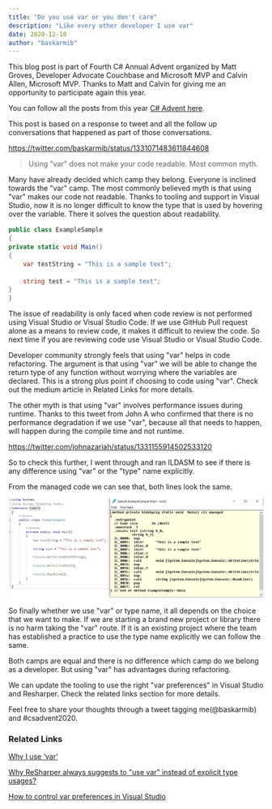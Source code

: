 ```yaml
---
title: "Do you use var or you don't care"
description: "Like every other developer I use var"
date: 2020-12-10
author: "baskarmib"
---
```


This blog post is part of Fourth C# Annual Advent organized by Matt Groves, Developer Advocate Couchbase and Microsoft MVP and Calvin Allen, Microsoft MVP. 
Thanks to Matt and Calvin for giving me an opportunity to participate again this year.

You can follow all the posts from this year [C# Advent here](https://www.csadvent.christmas/).

This post is based on a response to tweet and all the follow up conversations that happened as part of those conversations. 

https://twitter.com/baskarmib/status/1331071483611844608


> Using "var" does not make your code readable. Most common myth.

Many have already decided which camp they belong. Everyone is inclined towards the "var" camp. 
The most commonly believed myth is that using "var" makes our code not readable. 
Thanks to tooling and support in Visual Studio, now it is no longer difficult to know the type that is used by hovering over the variable. There it solves the question about readability.


```csharp
public class ExampleSample
{
private static void Main()
{
    var testString = "This is a sample text";

    string test = "This is a sample text";
}
}
```

The issue of readability is only faced when code review is not performed using Visual Studio or Visual Studio Code. 
If we use GitHub Pull request alone as a means to review code, it makes it difficult to review the code. 
So next time if you are reviewing code use Visual Studio or Visual Studio Code. 

Developer community strongly feels that using "var" helps in code refactoring. 
The argument is that using "var" we will be able to change the return type of any function without worrying where the variables are declared. 
This is a strong plus point if choosing to code using "var". Check out the medium article in Related Links for more details. 

The other myth is that using "var" involves performance issues during runtime. 
Thanks to this tweet from John A who confirmed that there is no performance degradation if we use "var", because all that needs to happen, will happen during the compile time and not runtime.

https://twitter.com/johnazariah/status/1331155914502533120



So to check this further, I went through and ran ILDASM to see if there is any difference using "var" or the "type" name explicitly. 

From the managed code we can see that, both lines look the same. 

![UsingvarandtypeinCSharp](./UsingvarandtypeinCSharp.png)

So finally whether we use "var" or type name, it all depends on the choice that we want to make. 
If we are starting a brand new project or library there is no harm taking the "var" route. 
If it is an existing project where the team has established a practice to use the type name explicitly we can follow the same. 

Both camps are equal and there is no difference which camp do we belong as a developer. 
But using "var" has advantages during refactoring. 

We can update the tooling to use the right "var preferences" in Visual Studio and Resharper. Check the related links section for more details.

Feel free to share your thoughts through a tweet tagging me(@baskarmib) and #csadvent2020.

### Related Links
<div class="notification is-info">
<p>
<a href="https://medium.com/@antao.almada/why-i-use-var-6395ecdbe3" target="_blank" rel="noopener noreferrer">Why I use ‘var’</a>
</p>
<p>
<a href="https://resharper-support.jetbrains.com/hc/en-us/articles/207242825-Why-ReSharper-always-suggests-to-use-var-instead-of-explicit-type-usages-" target="_blank" rel="noopener noreferrer">Why ReSharper always suggests to "use var" instead of explicit type usages?</a>
</p>
<p>
<a href="https://docs.microsoft.com/en-us/dotnet/fundamentals/code-analysis/code-style-rule-options" target="_blank" rel="noopener noreferrer">How to control var preferences in Visual Studio</a>
</p>

</div>